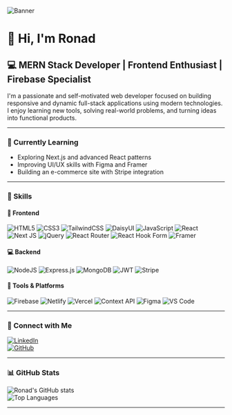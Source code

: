 ![Banner](https://i.ibb.co.com/PsQW2NgY/Black-and-Teal-Modern-Web-Developer-Presentation.png) <!-- Replace with your real banner image URL -->

# 👋 Hi, I'm Ronad
## 💻 MERN Stack Developer | Frontend Enthusiast | Firebase Specialist

I'm a passionate and self-motivated web developer focused on building responsive and dynamic full-stack applications using modern technologies. I enjoy learning new tools, solving real-world problems, and turning ideas into functional products.

---

### 🌱 Currently Learning
- Exploring Next.js and advanced React patterns
- Improving UI/UX skills with Figma and Framer
- Building an e-commerce site with Stripe integration

---

### 💼 Skills

#### 🚀 Frontend
![HTML5](https://img.shields.io/badge/HTML5-E34F26?logo=html5&logoColor=white)
![CSS3](https://img.shields.io/badge/CSS3-1572B6?logo=css3&logoColor=white)
![TailwindCSS](https://img.shields.io/badge/Tailwind_CSS-38B2AC?logo=tailwind-css&logoColor=white)
![DaisyUI](https://img.shields.io/badge/DaisyUI-5A67D8?logo=daisyui&logoColor=white)
![JavaScript](https://img.shields.io/badge/JavaScript-F7DF1E?logo=javascript&logoColor=black)
![React](https://img.shields.io/badge/React-61DAFB?logo=react&logoColor=black)
![Next JS](https://img.shields.io/badge/Next.js-000000?logo=next.js&logoColor=white)
![jQuery](https://img.shields.io/badge/jQuery-0769AD?logo=jquery&logoColor=white)
![React Router](https://img.shields.io/badge/React_Router-CA4245?logo=react-router&logoColor=white)
![React Hook Form](https://img.shields.io/badge/React_Hook_Form-EC5990?logo=react-hook-form&logoColor=white)
![Framer](https://img.shields.io/badge/Framer-0055FF?logo=framer&logoColor=white)

#### 💻 Backend
![NodeJS](https://img.shields.io/badge/Node.js-339933?logo=node.js&logoColor=white)
![Express.js](https://img.shields.io/badge/Express.js-000000?logo=express&logoColor=white)
![MongoDB](https://img.shields.io/badge/MongoDB-47A248?logo=mongodb&logoColor=white)
![JWT](https://img.shields.io/badge/JWT-000000?logo=jsonwebtokens&logoColor=white)
![Stripe](https://img.shields.io/badge/Stripe-635BFF?logo=stripe&logoColor=white)

#### 🔧 Tools & Platforms
![Firebase](https://img.shields.io/badge/Firebase-FFCA28?logo=firebase&logoColor=black)
![Netlify](https://img.shields.io/badge/Netlify-00C7B7?logo=netlify&logoColor=white)
![Vercel](https://img.shields.io/badge/Vercel-000000?logo=vercel&logoColor=white)
![Context API](https://img.shields.io/badge/Context_API-61DAFB?logo=react&logoColor=white)
![Figma](https://img.shields.io/badge/Figma-F24E1E?logo=figma&logoColor=white)
![VS Code](https://img.shields.io/badge/VS_Code-007ACC?logo=visual-studio-code&logoColor=white)

---

### 🔗 Connect with Me

[![LinkedIn](https://img.shields.io/badge/-LinkedIn-blue?logo=linkedin)](https://www.linkedin.com/in/rafiulronad/)  
[![GitHub](https://img.shields.io/badge/-GitHub-181717?logo=github)](https://github.com/ronadislam)

---

### 📊 GitHub Stats

![Ronad's GitHub stats](https://github-readme-stats.vercel.app/api?username=ronadislam&show_icons=true&theme=default)  
![Top Languages](https://github-readme-stats.vercel.app/api/top-langs/?username=ronadislam&layout=compact)

---

